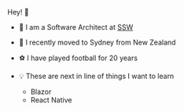Hey! 👋

* 🔨 I am a Software Architect at [SSW](https://www.ssw.com.au/people/jake-bayliss)

* 📍 I recently moved to Sydney from New Zealand

* ⚽ I have played football for 20 years

* 💡 These are next in line of things I want to learn
  * Blazor
  * React Native
